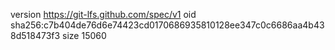 version https://git-lfs.github.com/spec/v1
oid sha256:c7b404de76d6e74423cd0170686935810128ee347c0c6686aa4b438d518473f3
size 15060
